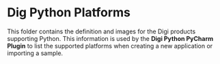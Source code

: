 Dig Python Platforms
====================

This folder contains the definition and images for the Digi products supporting
Python. This information is used by the **Digi Python PyCharm Plugin** to list
the supported platforms when creating a new application or importing a sample.
